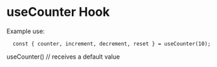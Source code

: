# useCounter Hook

Example use:

```
  const { counter, increment, decrement, reset } = useCounter(10);
```

useCounter() // receives a default value